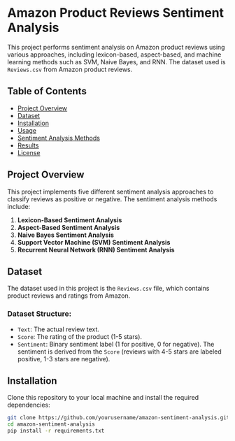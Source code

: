 # Amazon Product Reviews Sentiment Analysis

This project performs sentiment analysis on Amazon product reviews using various approaches, including lexicon-based, aspect-based, and machine learning methods such as SVM, Naive Bayes, and RNN. The dataset used is `Reviews.csv` from Amazon product reviews.

## Table of Contents
- [Project Overview](#project-overview)
- [Dataset](#dataset)
- [Installation](#installation)
- [Usage](#usage)
- [Sentiment Analysis Methods](#sentiment-analysis-methods)
- [Results](#results)
- [License](#license)

## Project Overview
This project implements five different sentiment analysis approaches to classify reviews as positive or negative. The sentiment analysis methods include:

1. **Lexicon-Based Sentiment Analysis**
2. **Aspect-Based Sentiment Analysis**
3. **Naive Bayes Sentiment Analysis**
4. **Support Vector Machine (SVM) Sentiment Analysis**
5. **Recurrent Neural Network (RNN) Sentiment Analysis**

## Dataset
The dataset used in this project is the `Reviews.csv` file, which contains product reviews and ratings from Amazon.

### Dataset Structure:
- `Text`: The actual review text.
- `Score`: The rating of the product (1-5 stars).
- `Sentiment`: Binary sentiment label (1 for positive, 0 for negative). The sentiment is derived from the `Score` (reviews with 4-5 stars are labeled positive, 1-3 stars are negative).

## Installation
Clone this repository to your local machine and install the required dependencies:

```bash
git clone https://github.com/yourusername/amazon-sentiment-analysis.git
cd amazon-sentiment-analysis
pip install -r requirements.txt
